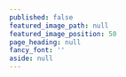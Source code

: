 ```yaml
---
published: false
featured_image_path: null
featured_image_position: 50
page_heading: null
fancy_font: ''
aside: null
---
```

